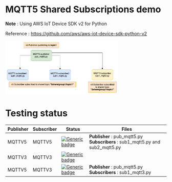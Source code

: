 # MQTT5 Shared Subscriptions demo

**Note** : Using AWS IoT Device SDK v2 for Python

Reference : https://github.com/aws/aws-iot-device-sdk-python-v2

<img src="images/mqttv5_sharedtopic.png"  width="70%" height="40%">

# Testing status

| Publisher | Subscriber | Status | Files |
| --- | --- | --- | --- |
| MQTTV5 | MQTTV5 | [![Generic badge](https://img.shields.io/badge/TESTING-PASS-GREEN.svg)]() | **Publisher** : pub_mqtt5.py **Subscribers** : sub1_mqtt5.py and sub2_mqtt5.py |
| MQTTV3 | MQTTV3 | [![Generic badge](https://img.shields.io/badge/TESTING-PENDING-yellow.svg)]() |  |
| MQTTV5 | MQTTV3 | [![Generic badge](https://img.shields.io/badge/TESTING-FAILED-red.svg)]() | **Publisher** : pub_mqtt5.py **Subscribers** : sub1_mqtt3.py |
